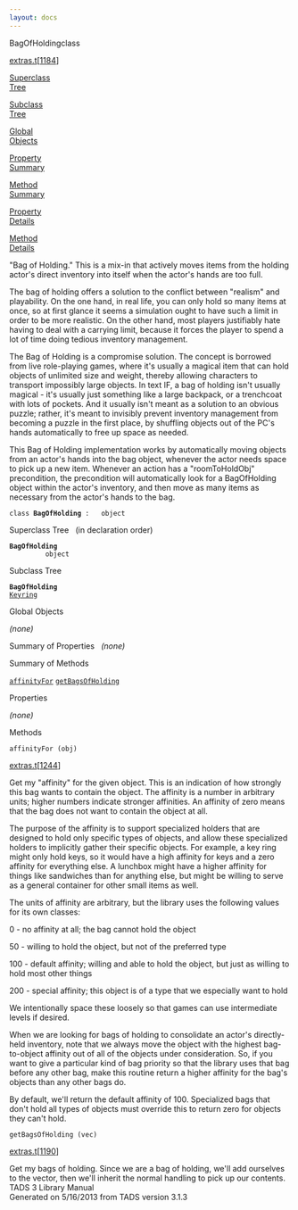 ```yaml
---
layout: docs
---
```

<span class="title">BagOfHolding</span><span class="type">class</span>

[extras.t](../file/extras.t.html)\[[1184](../source/extras.t.html#1184)\]

[Superclass  
Tree](#_SuperClassTree_)

[Subclass  
Tree](#_SubClassTree_)

[Global  
Objects](#_ObjectSummary_)

[Property  
Summary](#_PropSummary_)

[Method  
Summary](#_MethodSummary_)

[Property  
Details](#_Properties_)

[Method  
Details](#_Methods_)



"Bag of Holding." This is a mix-in that actively moves items from the
holding actor's direct inventory into itself when the actor's hands are
too full.

The bag of holding offers a solution to the conflict between "realism"
and playability. On the one hand, in real life, you can only hold so
many items at once, so at first glance it seems a simulation ought to
have such a limit in order to be more realistic. On the other hand, most
players justifiably hate having to deal with a carrying limit, because
it forces the player to spend a lot of time doing tedious inventory
management.

The Bag of Holding is a compromise solution. The concept is borrowed
from live role-playing games, where it's usually a magical item that can
hold objects of unlimited size and weight, thereby allowing characters
to transport impossibly large objects. In text IF, a bag of holding
isn't usually magical - it's usually just something like a large
backpack, or a trenchcoat with lots of pockets. And it usually isn't
meant as a solution to an obvious puzzle; rather, it's meant to
invisibly prevent inventory management from becoming a puzzle in the
first place, by shuffling objects out of the PC's hands automatically to
free up space as needed.

This Bag of Holding implementation works by automatically moving objects
from an actor's hands into the bag object, whenever the actor needs
space to pick up a new item. Whenever an action has a "roomToHoldObj"
precondition, the precondition will automatically look for a
BagOfHolding object within the actor's inventory, and then move as many
items as necessary from the actor's hands to the bag.

`class `**`BagOfHolding`**` :   object`



<span id="_SuperClassTree_"></span>



<span class="hdln">Superclass Tree</span>   (in declaration order)



**`BagOfHolding`**  
`         object`  
<span id="_SubClassTree_"></span>



<span class="hdln">Subclass Tree</span>  



**`BagOfHolding`**  
[`Keyring`](../object/Keyring.html)  
<span id="_ObjectSummary_"></span>



<span class="hdln">Global Objects</span>  



*(none)* <span id="_PropSummary_"></span>



<span class="hdln">Summary of Properties</span>  
*(none)* <span id="_MethodSummary_"></span>



<span class="hdln">Summary of Methods</span>  



[`affinityFor`](#affinityFor) [`getBagsOfHolding`](#getBagsOfHolding)

<span id="_Properties_"></span>



<span class="hdln">Properties</span>  



*(none)* <span id="_Methods_"></span>



<span class="hdln">Methods</span>  



<span id="affinityFor"></span>

`affinityFor (obj)`

[extras.t](../file/extras.t.html)\[[1244](../source/extras.t.html#1244)\]



Get my "affinity" for the given object. This is an indication of how
strongly this bag wants to contain the object. The affinity is a number
in arbitrary units; higher numbers indicate stronger affinities. An
affinity of zero means that the bag does not want to contain the object
at all.

The purpose of the affinity is to support specialized holders that are
designed to hold only specific types of objects, and allow these
specialized holders to implicitly gather their specific objects. For
example, a key ring might only hold keys, so it would have a high
affinity for keys and a zero affinity for everything else. A lunchbox
might have a higher affinity for things like sandwiches than for
anything else, but might be willing to serve as a general container for
other small items as well.

The units of affinity are arbitrary, but the library uses the following
values for its own classes:

0 - no affinity at all; the bag cannot hold the object

50 - willing to hold the object, but not of the preferred type

100 - default affinity; willing and able to hold the object, but just as
willing to hold most other things

200 - special affinity; this object is of a type that we especially want
to hold

We intentionally space these loosely so that games can use intermediate
levels if desired.

When we are looking for bags of holding to consolidate an actor's
directly-held inventory, note that we always move the object with the
highest bag-to-object affinity out of all of the objects under
consideration. So, if you want to give a particular kind of bag priority
so that the library uses that bag before any other bag, make this
routine return a higher affinity for the bag's objects than any other
bags do.

By default, we'll return the default affinity of 100. Specialized bags
that don't hold all types of objects must override this to return zero
for objects they can't hold.



<span id="getBagsOfHolding"></span>

`getBagsOfHolding (vec)`

[extras.t](../file/extras.t.html)\[[1190](../source/extras.t.html#1190)\]



Get my bags of holding. Since we are a bag of holding, we'll add
ourselves to the vector, then we'll inherit the normal handling to pick
up our contents.
TADS 3 Library Manual  
Generated on 5/16/2013 from TADS version 3.1.3


